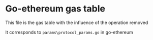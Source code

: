 # Go-ethereum gas table

This file is the gas table with the influence of the operation removed

It corresponds to `params\protocol_params.go` in go-ethereum